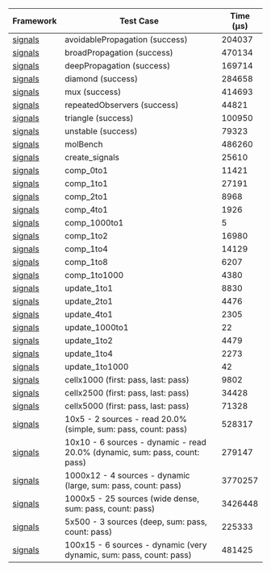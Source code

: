 | Framework | Test Case | Time (μs) |
| --- | --- | --- |
| [signals](https://github.com/rodydavis/signals.dart) | avoidablePropagation (success) | 204037 |
| [signals](https://github.com/rodydavis/signals.dart) | broadPropagation (success) | 470134 |
| [signals](https://github.com/rodydavis/signals.dart) | deepPropagation (success) | 169714 |
| [signals](https://github.com/rodydavis/signals.dart) | diamond (success) | 284658 |
| [signals](https://github.com/rodydavis/signals.dart) | mux (success) | 414693 |
| [signals](https://github.com/rodydavis/signals.dart) | repeatedObservers (success) | 44821 |
| [signals](https://github.com/rodydavis/signals.dart) | triangle (success) | 100950 |
| [signals](https://github.com/rodydavis/signals.dart) | unstable (success) | 79323 |
| [signals](https://github.com/rodydavis/signals.dart) | molBench | 486260 |
| [signals](https://github.com/rodydavis/signals.dart) | create_signals | 25610 |
| [signals](https://github.com/rodydavis/signals.dart) | comp_0to1 | 11421 |
| [signals](https://github.com/rodydavis/signals.dart) | comp_1to1 | 27191 |
| [signals](https://github.com/rodydavis/signals.dart) | comp_2to1 | 8968 |
| [signals](https://github.com/rodydavis/signals.dart) | comp_4to1 | 1926 |
| [signals](https://github.com/rodydavis/signals.dart) | comp_1000to1 | 5 |
| [signals](https://github.com/rodydavis/signals.dart) | comp_1to2 | 16980 |
| [signals](https://github.com/rodydavis/signals.dart) | comp_1to4 | 14129 |
| [signals](https://github.com/rodydavis/signals.dart) | comp_1to8 | 6207 |
| [signals](https://github.com/rodydavis/signals.dart) | comp_1to1000 | 4380 |
| [signals](https://github.com/rodydavis/signals.dart) | update_1to1 | 8830 |
| [signals](https://github.com/rodydavis/signals.dart) | update_2to1 | 4476 |
| [signals](https://github.com/rodydavis/signals.dart) | update_4to1 | 2305 |
| [signals](https://github.com/rodydavis/signals.dart) | update_1000to1 | 22 |
| [signals](https://github.com/rodydavis/signals.dart) | update_1to2 | 4479 |
| [signals](https://github.com/rodydavis/signals.dart) | update_1to4 | 2273 |
| [signals](https://github.com/rodydavis/signals.dart) | update_1to1000 | 42 |
| [signals](https://github.com/rodydavis/signals.dart) | cellx1000 (first: pass, last: pass) | 9802 |
| [signals](https://github.com/rodydavis/signals.dart) | cellx2500 (first: pass, last: pass) | 34428 |
| [signals](https://github.com/rodydavis/signals.dart) | cellx5000 (first: pass, last: pass) | 71328 |
| [signals](https://github.com/rodydavis/signals.dart) | 10x5 - 2 sources - read 20.0% (simple, sum: pass, count: pass) | 528317 |
| [signals](https://github.com/rodydavis/signals.dart) | 10x10 - 6 sources - dynamic - read 20.0% (dynamic, sum: pass, count: pass) | 279147 |
| [signals](https://github.com/rodydavis/signals.dart) | 1000x12 - 4 sources - dynamic (large, sum: pass, count: pass) | 3770257 |
| [signals](https://github.com/rodydavis/signals.dart) | 1000x5 - 25 sources (wide dense, sum: pass, count: pass) | 3426448 |
| [signals](https://github.com/rodydavis/signals.dart) | 5x500 - 3 sources (deep, sum: pass, count: pass) | 225333 |
| [signals](https://github.com/rodydavis/signals.dart) | 100x15 - 6 sources - dynamic (very dynamic, sum: pass, count: pass) | 481425 |
